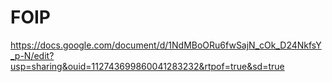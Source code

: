 # FOIP

https://docs.google.com/document/d/1NdMBoORu6fwSajN_cOk_D24NkfsY_p-N/edit?usp=sharing&ouid=112743699860041283232&rtpof=true&sd=true
